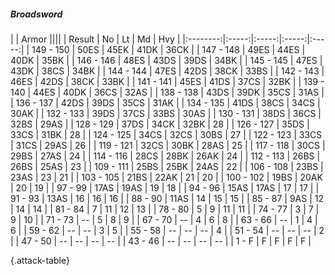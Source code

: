 ##### Broadsword

|      |   Armor   ||||
|   Result   |   No   |   Lt   |   Md   |   Hvy   |
|:--------:|:-----:|:-----:|:-----:|:-----:|
| 149 - 150 | 50ES | 45EK | 41DK | 36CK |
| 147 - 148 | 49ES | 44ES | 40DK | 35BK |
| 146 - 146 | 48ES | 43DS | 39DS | 34BK |
| 145 - 145 | 47ES | 43DK | 38CS | 34BK |
| 144 - 144 | 47ES | 42DS | 38CK | 33BS |
| 142 - 143 | 46ES | 42DS | 38CK | 33BK |
| 141 - 141 | 45ES | 41DS | 37CS | 32BK |
| 139 - 140 | 44ES | 40DK | 36CS | 32AS |
| 138 - 138 | 43DS | 39DK | 35CS | 31AS |
| 136 - 137 | 42DS | 39DS | 35CS | 31AK |
| 134 - 135 | 41DS | 38CS | 34CS | 30AK |
| 132 - 133 | 39DS | 37CS | 33BS | 30AS |
| 130 - 131 | 38DS | 36CS | 32BS | 29AS |
| 128 - 129 | 37DS | 34CK | 32BK | 28 |
| 126 - 127 | 35DS | 33CS | 31BK | 28 |
| 124 - 125 | 34CS | 32CS | 30BS | 27 |
| 122 - 123 | 33CS | 31CS | 29AS | 26 |
| 119 - 121 | 32CS | 30BK | 28AS | 25 |
| 117 - 118 | 30CS | 29BS | 27AS | 24 |
| 114 - 116 | 28CS | 28BK | 26AK | 24 |
| 112 - 113 | 26BS | 26BS | 25AS | 23 |
| 109 - 111 | 25BS | 25BK | 24AS | 22 |
| 106 - 108 | 23BS | 23AS | 23 | 21 |
| 103 - 105 | 21BS | 22AK | 21 | 20 |
| 100 - 102 | 19BS | 20AK | 20 | 19 |
| 97 - 99 | 17AS | 19AS | 19 | 18 |
| 94 - 96 | 15AS | 17AS | 17 | 17 |
| 91 - 93 | 13AS | 16 | 16 | 16 |
| 88 - 90 | 11AS | 14 | 15 | 15 |
| 85 - 87 | 9AS | 12 | 14 | 14 |
| 81 - 84 | 7 | 11 | 12 | 13 |
| 78 - 80 | 5 | 9 | 11 | 11 |
| 74 - 77 | 3 | 7 | 9 | 10 |
| 71 - 73 | --  | 5 | 8 | 9 |
| 67 - 70 | --  | 4 | 6 | 8 |
| 63 - 66 | --  | 1 | 4 | 6 |
| 59 - 62 | --  | --  | 3 | 5 |
| 55 - 58 | --  | --  | --  | 4 |
| 51 - 54 | --  | --  | --  | 2 |
| 47 - 50 | --  | --  | --  | --  |
| 43 - 46 | --  | --  | --  | --  |
| 1 - F | F | F | F | F |

{.attack-table}
